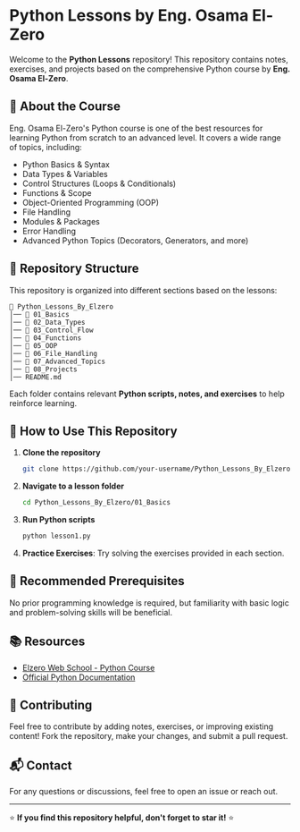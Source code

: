 # Python Lessons by Eng. Osama El-Zero

Welcome to the **Python Lessons** repository! This repository contains notes, exercises, and projects based on the comprehensive Python course by **Eng. Osama El-Zero**.

## 📌 About the Course
Eng. Osama El-Zero's Python course is one of the best resources for learning Python from scratch to an advanced level. It covers a wide range of topics, including:
- Python Basics & Syntax
- Data Types & Variables
- Control Structures (Loops & Conditionals)
- Functions & Scope
- Object-Oriented Programming (OOP)
- File Handling
- Modules & Packages
- Error Handling
- Advanced Python Topics (Decorators, Generators, and more)

## 📂 Repository Structure
This repository is organized into different sections based on the lessons:
```
📁 Python_Lessons_By_Elzero
│── 📁 01_Basics
│── 📁 02_Data_Types
│── 📁 03_Control_Flow
│── 📁 04_Functions
│── 📁 05_OOP
│── 📁 06_File_Handling
│── 📁 07_Advanced_Topics
│── 📁 08_Projects
│── README.md
```
Each folder contains relevant **Python scripts, notes, and exercises** to help reinforce learning.

## 🚀 How to Use This Repository
1. **Clone the repository**
   ```bash
   git clone https://github.com/your-username/Python_Lessons_By_Elzero.git
   ```
2. **Navigate to a lesson folder**
   ```bash
   cd Python_Lessons_By_Elzero/01_Basics
   ```
3. **Run Python scripts**
   ```bash
   python lesson1.py
   ```
4. **Practice Exercises**: Try solving the exercises provided in each section.

## 🌟 Recommended Prerequisites
No prior programming knowledge is required, but familiarity with basic logic and problem-solving skills will be beneficial.

## 📚 Resources
- [Elzero Web School - Python Course](https://elzero.org)
- [Official Python Documentation](https://docs.python.org/3/)

## 🤝 Contributing
Feel free to contribute by adding notes, exercises, or improving existing content! Fork the repository, make your changes, and submit a pull request.

## 📬 Contact
For any questions or discussions, feel free to open an issue or reach out.

---
⭐ **If you find this repository helpful, don't forget to star it!** ⭐

